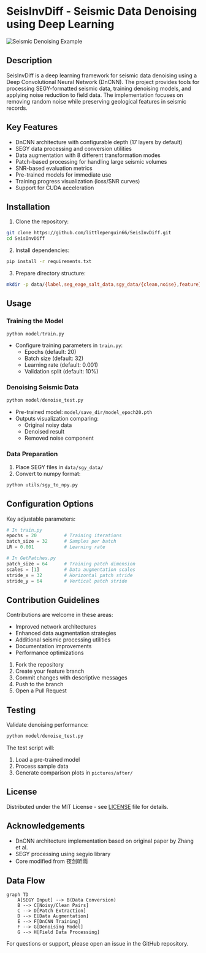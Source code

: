 # SeisInvDiff - Seismic Data Denoising using Deep Learning

![Seismic Denoising Example](pictures/after/clean_noise.png)

## Description
SeisInvDiff is a deep learning framework for seismic data denoising using a Deep Convolutional Neural Network (DnCNN). The project provides tools for processing SEGY-formatted seismic data, training denoising models, and applying noise reduction to field data. The implementation focuses on removing random noise while preserving geological features in seismic records.

## Key Features
- DnCNN architecture with configurable depth (17 layers by default)
- SEGY data processing and conversion utilities
- Data augmentation with 8 different transformation modes
- Patch-based processing for handling large seismic volumes
- SNR-based evaluation metrics
- Pre-trained models for immediate use
- Training progress visualization (loss/SNR curves)
- Support for CUDA acceleration

## Installation
1. Clone the repository:
```bash
git clone https://github.com/littlepenguin66/SeisInvDiff.git
cd SeisInvDiff
```

2. Install dependencies:
```bash
pip install -r requirements.txt
```

3. Prepare directory structure:
```bash
mkdir -p data/{label,seg_eage_salt_data,sgy_data/{clean,noise},feature}
```

## Usage

### Training the Model
```python
python model/train.py
```
- Configure training parameters in `train.py`:
  - Epochs (default: 20)
  - Batch size (default: 32)
  - Learning rate (default: 0.001)
  - Validation split (default: 10%)

### Denoising Seismic Data
```python
python model/denoise_test.py
```
- Pre-trained model: `model/save_dir/model_epoch20.pth`
- Outputs visualization comparing:
  - Original noisy data
  - Denoised result
  - Removed noise component

### Data Preparation
1. Place SEGY files in `data/sgy_data/`
2. Convert to numpy format:
```python
python utils/sgy_to_npy.py
```

## Configuration Options
Key adjustable parameters:
```python
# In train.py
epochs = 20          # Training iterations
batch_size = 32      # Samples per batch
LR = 0.001           # Learning rate

# In GetPatches.py
patch_size = 64      # Training patch dimension
scales = [1]         # Data augmentation scales
stride_x = 32        # Horizontal patch stride
stride_y = 64        # Vertical patch stride
```

## Contribution Guidelines
Contributions are welcome in these areas:
- Improved network architectures
- Enhanced data augmentation strategies
- Additional seismic processing utilities
- Documentation improvements
- Performance optimizations

1. Fork the repository
2. Create your feature branch
3. Commit changes with descriptive messages
4. Push to the branch
5. Open a Pull Request

## Testing
Validate denoising performance:
```python
python model/denoise_test.py
```
The test script will:
1. Load a pre-trained model
2. Process sample data
3. Generate comparison plots in `pictures/after/`

## License
Distributed under the MIT License - see [LICENSE](LICENSE) file for details.

## Acknowledgements
- DnCNN architecture implementation based on original paper by Zhang et al.
- SEGY processing using segyio library
- Core modified from 夜剑听雨

## Data Flow
```mermaid
graph TD
    A[SEGY Input] --> B(Data Conversion)
    B --> C[Noisy/Clean Pairs]
    C --> D[Patch Extraction]
    D --> E[Data Augmentation]
    E --> F[DnCNN Training]
    F --> G[Denoising Model]
    G --> H[Field Data Processing]
```

For questions or support, please open an issue in the GitHub repository.
